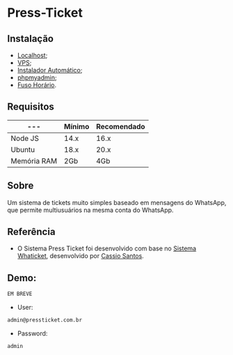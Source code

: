 ﻿# Press-Ticket

## Instalação

- [Localhost](https://github.com/matheuslopes125/Press-Ticket/blob/master/docs/INSTALL_localhost.md);
- [VPS](https://github.com/matheuslopes125/Press-Ticket/blob/master/docs/INSTALL_VPS.md);
- [Instalador Automático](https://github.com/matheuslopes125/install_pressticket-phpmyadmin);
- [phpmyadmin](https://github.com/matheuslopes125/Press-Ticket/blob/master/docs/INSTALL_phpmyadmin.md);
- [Fuso Horário](https://github.com/matheuslopes125/Press-Ticket/blob/master/docs/INSTALL_horarioVPS.md).

## Requisitos

| --- | Mínimo | Recomendado |
| --- | --- | --- |
| Node JS | 14.x | 16.x |
| Ubuntu | 18.x | 20.x |
| Memória RAM | 2Gb | 4Gb |

## Sobre

Um sistema de tickets muito simples baseado em mensagens do WhatsApp, que permite multiusuários na mesma conta do WhatsApp.


## Referência

- O Sistema Press Ticket foi desenvolvido com base no [Sistema Whaticket](https://github.com/canove/whaticket), desenvolvido por [Cassio Santos](https://github.com/canove).


## Demo:

```bash
EM BREVE
```  

* User: 
```bash
admin@pressticket.com.br  
```
* Password: 
```bash
admin
```
  
